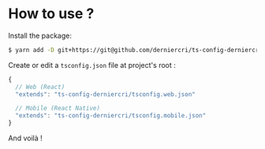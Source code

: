 # How to use ?

Install the package:

```bash
$ yarn add -D git+https://git@github.com/derniercri/ts-config-derniercri.git
```

Create or edit a `tsconfig.json` file at project's root :

```js
{
  // Web (React)
  "extends": "ts-config-derniercri/tsconfig.web.json"

  // Mobile (React Native)
  "extends": "ts-config-derniercri/tsconfig.mobile.json"
}
```

And voilà !